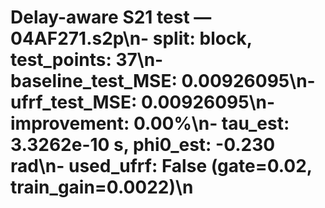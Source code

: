 # Delay-aware S21 test — 04AF271.s2p\n- split: block, test_points: 37\n- baseline_test_MSE: 0.00926095\n- ufrf_test_MSE: 0.00926095\n- improvement: 0.00%\n- tau_est: 3.3262e-10 s, phi0_est: -0.230 rad\n- used_ufrf: False (gate=0.02, train_gain=0.0022)\n